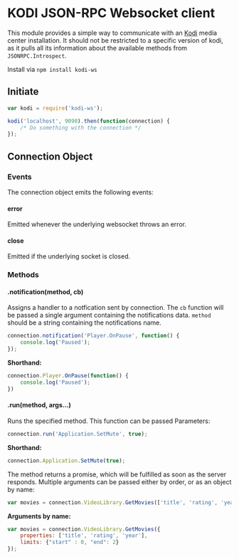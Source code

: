 KODI JSON-RPC Websocket client
==============================

This module provides a simple way to communicate with an [Kodi](http://kodi.tv) media center installation.
It should not be restricted to a specific version of kodi, as it pulls all its information about the available methods from `JSONRPC.Introspect`.

Install via `npm install kodi-ws`

Initiate
--------
```js
var kodi = require('kodi-ws');

kodi('localhost', 9090).then(function(connection) {
	/* Do something with the connection */
});
```

Connection Object
-----------------
### Events
The connection object emits the following events:

#### error
Emitted whenever the underlying websocket throws an error.

#### close
Emitted if the underlying socket is closed.

### Methods

#### .notification(method, cb) ###
Assigns a handler to a notfication sent by connection. The `cb` function will be passed a single argument containing the notifications data. `method` should be a string containing the notifications name.

```js
connection.notification('Player.OnPause', function() {
	console.log('Paused');
});
```

**Shorthand:**
```js
connection.Player.OnPause(function() {
	console.log('Paused');
})
```

#### .run(method, args...) ###
Runs the specified method. This function can be passed Parameters:

```js
connection.run('Application.SetMute', true);
```

**Shorthand:**
```js
connection.Application.SetMute(true);
```

The method returns a promise, which will be fulfilled as soon as the server responds.
Multiple arguments can be passed either by order, or as an object by name:

```js
var movies = connection.VideoLibrary.GetMovies(['title', 'rating', 'year'], {"start" : 0, "end": 2});
```

**Arguments by name:**
```js
var movies = connection.VideoLibrary.GetMovies({
	properties: ['title', 'rating', 'year'],
	limits: {"start" : 0, "end": 2}
});
```
